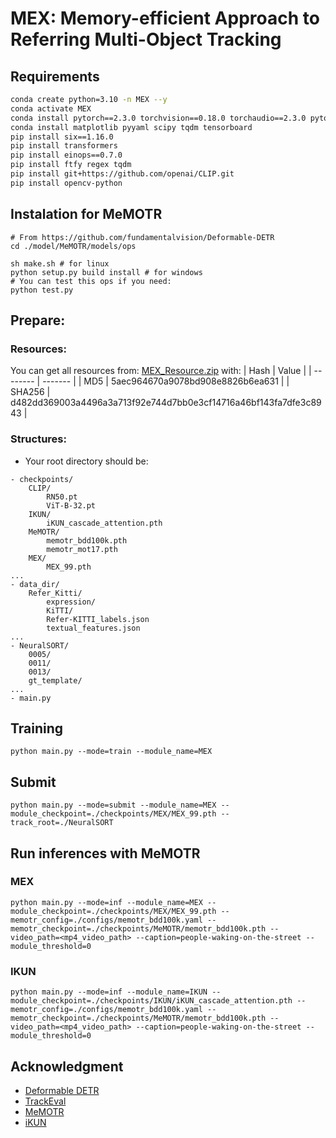 # MEX: Memory-efficient Approach to Referring Multi-Object Tracking


## Requirements
```bash
conda create python=3.10 -n MEX --y
conda activate MEX
conda install pytorch==2.3.0 torchvision==0.18.0 torchaudio==2.3.0 pytorch-cuda=11.8 -c pytorch -c nvidia --y
conda install matplotlib pyyaml scipy tqdm tensorboard
pip install six==1.16.0
pip install transformers
pip install einops==0.7.0
pip install ftfy regex tqdm
pip install git+https://github.com/openai/CLIP.git 
pip install opencv-python
```
## Instalation for MeMOTR
```shell
# From https://github.com/fundamentalvision/Deformable-DETR
cd ./model/MeMOTR/models/ops

sh make.sh # for linux
python setup.py build install # for windows
# You can test this ops if you need:
python test.py
```




## Prepare:

### Resources:
You can get all resources from: [MEX_Resource.zip](https://mega.nz/file/Im8nhAKa#qdT7bX42p30M9b3S-WqdOtUPNfb9gJkZY2omJx_hqds) with:
| Hash    | Value |
| -------- | ------- |
| MD5  | 5aec964670a9078bd908e8826b6ea631    |
| SHA256 | d482dd369003a4496a3a713f92e744d7bb0e3cf14716a46bf143fa7dfe3c8943    |


### Structures:
* Your root directory should be:
```
- checkpoints/
    CLIP/
        RN50.pt
        ViT-B-32.pt    
    IKUN/
        iKUN_cascade_attention.pth       
    MeMOTR/
        memotr_bdd100k.pth
        memotr_mot17.pth
    MEX/
        MEX_99.pth
...
- data_dir/
    Refer_Kitti/
        expression/
        KiTTI/
        Refer-KITTI_labels.json
        textual_features.json
...
- NeuralSORT/
    0005/
    0011/
    0013/
    gt_template/
...
- main.py
```

## Training
```shell
python main.py --mode=train --module_name=MEX
```

## Submit
```shell
python main.py --mode=submit --module_name=MEX --module_checkpoint=./checkpoints/MEX/MEX_99.pth --track_root=./NeuralSORT
```

## Run inferences with MeMOTR

### MEX
```shell
python main.py --mode=inf --module_name=MEX --module_checkpoint=./checkpoints/MEX/MEX_99.pth --memotr_config=./configs/memotr_bdd100k.yaml --memotr_checkpoint=./checkpoints/MeMOTR/memotr_bdd100k.pth --video_path=<mp4_video_path> --caption=people-waking-on-the-street --module_threshold=0
```

### IKUN
```shell
python main.py --mode=inf --module_name=IKUN --module_checkpoint=./checkpoints/IKUN/iKUN_cascade_attention.pth --memotr_config=./configs/memotr_bdd100k.yaml --memotr_checkpoint=./checkpoints/MeMOTR/memotr_bdd100k.pth --video_path=<mp4_video_path> --caption=people-waking-on-the-street --module_threshold=0
```


## Acknowledgment

- [Deformable DETR](https://github.com/fundamentalvision/Deformable-DETR)
- [TrackEval](https://github.com/JonathonLuiten/TrackEval)
- [MeMOTR](https://github.com/MCG-NJU/MeMOTR/tree/main)
- [iKUN](https://github.com/dyhBUPT/iKUN)